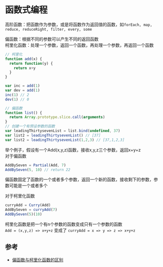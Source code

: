 # 函数式编程

高阶函数：把函数作为参数，或是将函数作为返回值的函数，如`forEach, map, reduce, reduceRight, filter, every, some`

偏函数：根据不同的参数可以产生不同的返回函数  
柯里化函数：处理一个参数，返回一个函数，再处理一个参数，再返回一个函数
```js
// 柯里化
function add(x) {
  return function(y) {
    return x+y
  }
}

var inc = add(1)
var dev = add(1)
inc(1) // 2
dev(1) // 0

// 偏函数
function list() {
  return Array.prototype.slice.call(arguments)
}
// 创建一个有预设参数的函数
var leadingThirtysevenList = list.bind(undefined, 37)
var list2 = leadingThirtysevenList() // [37]
var list2 = leadingThirtysevenList(1,2,3) // [37,1,2,3]
```
举个例子，假设有一个Add(x,y,z)函数，接收x,y,z三个参数，返回x+y+z  
对于偏函数
```js
AddBySeven = Partial(Add, 7)
AddBySeven(5, 10) // return 22
```
偏函数固定了函数的一个或者多个参数，返回一个新的函数，接收剩下的参数，参数可能是一个或者多个

对于柯里化函数
```js
curryAdd = Curry(Add)
AddBySeven = curryAdd(7)
AddBySeven(5)(10)
```
柯里化函数是把一个有n个参数的函数变成只有一个参数的函数  
`Add = (x,y,z) => x+y+z` 变成了 ` curryAdd = x => y => z => x+y+z `


## 参考
- [偏函数与柯里化函数的区别](https://segmentfault.com/q/1010000008626058)